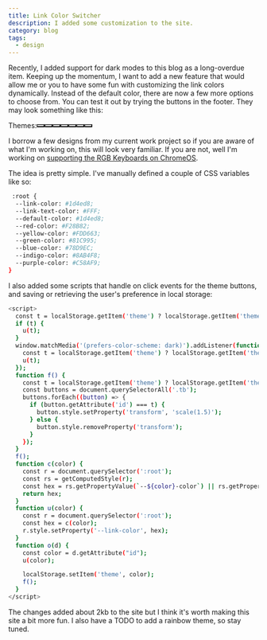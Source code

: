 ```yaml
---
title: Link Color Switcher
description: I added some customization to the site.
category: blog
tags:
  - design
---
```


Recently, I added support for dark modes to this blog as a long-overdue item. Keeping up the momentum, I want to add a new feature that would allow me or you to have some fun with customizing the link colors dynamically. Instead of the default color, there are now a few more options to choose from. You can test it out by trying the buttons in the footer. They may look something like this:

<div style="display: flex; align-items: center;">
  Themes:
  <button id="default" class="tb" style="background-color: var(--default-color);" onclick="o(this)"></button>
  <button id="red" class="tb" style="background-color: var(--red-color);" onclick="o(this)"></button>
  <button id="yellow" class="tb" style="background-color: var(--yellow-color);" onclick="o(this)"></button>
  <button id="green" class="tb" style="background-color: var(--green-color);" onclick="o(this)"></button>
  <button id="blue" class="tb" style="background-color: var(--blue-color);" onclick="o(this)"></button>
  <button id="indigo" class="tb" style="background-color: var(--indigo-color);" onclick="o(this)"></button>
  <button id="purple" class="tb" style="background-color: var(--purple-color);" onclick="o(this)"></button>
</div>

I borrow a few designs from my current work project so if you are aware of what I'm working on, this will look very familiar. If you are not, well I'm working on [supporting the RGB Keyboards on ChromeOS](https://chromeunboxed.com/chromeos-keyboard-backlight-personalization-hub).

The idea is pretty simple. I've manually defined a couple of CSS variables like so:

```sh
 :root {
  --link-color: #1d4ed8;
  --link-text-color: #FFF;
  --default-color: #1d4ed8;
  --red-color: #F28B82;
  --yellow-color: #FDD663;
  --green-color: #81C995;
  --blue-color: #78D9EC;
  --indigo-color: #8AB4F8;
  --purple-color: #C58AF9;
}
```

I also added some scripts that handle on click events for the theme buttons, and saving or retrieving the user's preference in local storage:
```sh
<script>
  const t = localStorage.getItem('theme') ? localStorage.getItem('theme') : 'default';
  if (t) {
    u(t);
  }
  window.matchMedia('(prefers-color-scheme: dark)').addListener(function (e) {
    const t = localStorage.getItem('theme') ? localStorage.getItem('theme') : 'default';
    u(t);
  });
  function f() {
    const t = localStorage.getItem('theme') ? localStorage.getItem('theme') : 'default';
    const buttons = document.querySelectorAll('.tb');
    buttons.forEach((button) => {
      if (button.getAttribute('id') === t) {
        button.style.setProperty('transform', 'scale(1.5)');
      } else {
        button.style.removeProperty('transform');
      }
    });
  }
  f();
  function c(color) {
    const r = document.querySelector(':root');
    const rs = getComputedStyle(r);
    const hex = rs.getPropertyValue(`--${color}-color`) || rs.getPropertyValue(`--default-color`);
    return hex;
  }
  function u(color) {
    const r = document.querySelector(':root');
    const hex = c(color);
    r.style.setProperty('--link-color', hex);
  }
  function o(d) {
    const color = d.getAttribute("id");
    u(color);

    localStorage.setItem('theme', color);
    f();
  }
</script>
```

The changes added about 2kb to the site but I think it's worth making this site a bit more fun. I also have a TODO to add a rainbow theme, so stay tuned.